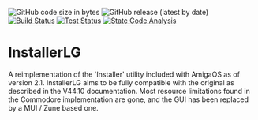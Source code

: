![GitHub code size in bytes](https://img.shields.io/github/languages/code-size/sodero/InstallerLG?style=flat)
![GitHub release (latest by date)](https://img.shields.io/github/v/release/sodero/InstallerLG?style=flat)
[![Build Status](https://img.shields.io/github/actions/workflow/status/sodero/InstallerLG/build.yml?style=flat)](https://github.com/sodero/InstallerLG/actions/workflows/build.yml)
[![Test Status](https://img.shields.io/github/actions/workflow/status/sodero/InstallerLG/test.yml?style=flat&label=TEST)](https://github.com/sodero/InstallerLG/actions/workflows/test.yml)
[![Statc Code Analysis](https://img.shields.io/github/actions/workflow/status/sodero/InstallerLG/analysis.yml?style=flat&label=STATIC%20CODE%20ANALYSIS)](https://github.com/sodero/InstallerLG/actions/workflows/analysis.yml)

# InstallerLG

A reimplementation of the 'Installer' utility included with AmigaOS as of
version 2.1. InstallerLG aims to be fully compatible with the original as
described in the V44.10 documentation. Most resource limitations found in
the Commodore implementation are gone, and the GUI has been replaced by a
MUI / Zune based one.
